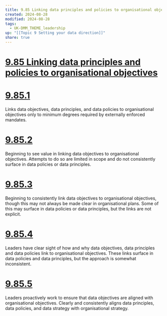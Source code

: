 ```yaml
---
title: 9.85 Linking data principles and policies to organisational objectives
created: 2024-08-28
modified: 2024-08-28
tags:
  - UK-DMM_THEME_leadership
up: "[[Topic 9 Setting your data direction]]"
share: true
---
```

# [9.85 Linking data principles and policies to organisational objectives](9.85%20Linking%20data%20principles%20and%20policies%20to%20organisational%20objectives.md)
# [9.85.1](9.85.1.md)

Links data objectives, data principles, and data policies to organisational objectives only to minimum degrees required by externally enforced mandates.

# [9.85.2](9.85.2.md)

Beginning to see value in linking data objectives to organisational objectives. Attempts to do so are limited in scope and do not consistently surface in data policies or data principles.

# [9.85.3](9.85.3.md)

Beginning to consistently link data objectives to organisational objectives, though this may not always be made clear in organisational plans. Some of this may surface in data policies or data principles, but the links are not explicit.

# [9.85.4](9.85.4.md)

Leaders have clear sight of how and why data objectives, data principles and data policies link to organisational objectives. These links surface in data policies and data principles, but the approach is somewhat inconsistent.

# [9.85.5](9.85.5.md)

Leaders proactively work to ensure that data objectives are aligned with organisational objectives. Clearly and consistently aligns data principles, data policies, and data strategy with organisational strategy.
